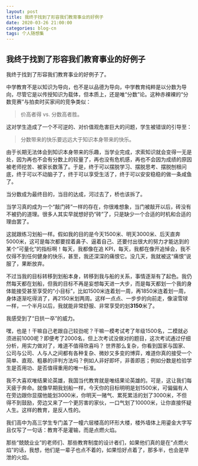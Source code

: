 ```yaml
---
layout: post
title: 我终于找到了形容我们教育事业的好例子
date: 2020-03-26 21:00:00
categories: blog-cn
tags: 个人随想集
--- 
```


## 我终于找到了形容我们教育事业的好例子

我终于找到了形容我们教育事业的好例子了。

中学教育不是以知识为导向，也不是以品德为导向，中学教育纯粹是以分数为导向，尽管它是以传授知识为载体，但本质上，还是唯“分数”论。这种赤裸裸的“分数竞赛”与拍卖时买家间的竞争类似：

> 价高者得 vs. 分数高者胜。

这对学生造成了一个不可逆的、对价值观危害巨大的问题，学生被错误的引导至：

> 分数带来的快乐要远远大于知识本身带来的快乐。

由于长期无法体会到知识本身带来的乐趣，当学业完成，求索知识就会变得一无是处，因为再也不会有分数上的较量了，再也没有危机感，再也不会因为成绩的原因被老师挖苦、被家长数落了。于是，终于可以摆脱学习、摆脱思考、摆脱刨根问底，终于可以不动脑子了，终于可以享受生活了，终于可以安安稳稳的做一条咸鱼了。

当分数成为最终目的，当目的达成，河过去了，桥也该拆了。

当学习真的成为一个“敲门砖”一样的存在，你很难想象，当门被敲开以后，砖没有不被扔的道理。很多人其实早就想好扔“砖”了，只是缺少一个合适的时机和合适的理由罢了。

这就跟练习划船一样。假如我的目的是今天1500米、明天3000米、后天直奔5000米，这可是每次都要捏着鼻子、逼着自己、还要付出很大的努力才能达到的某个“可量化”的指标啊！每天，我都像在追 KPI，每天，我都在像开追悼会，我不仅得不到任何健身的快乐，甚至，我还深深的痛恨它。没几天，我就被这“痛恨”说服了，果断放弃。

不过当我的目标转移到划船本身，转移到我与船的关系，事情逐渐有了起色。我仍然每天都在划船，但我的目标不再是妄想每天进一大步，而是每天都划一个我的身体能接受甚至享受的“小目标”，比如1500米连着划一周，再1850米连着划一周，身体逐渐吃得消了，再2150米划两周。这样一点点、一步步的向前走，像滚雪球一样，一个半月以后，我就能非常舒服、非常享受的划**3150**米了。

我感受到了“日拱一卒”的威力。

嘿，也是！干嘛自己老跟自己较劲呢？干嘛一模考试考了年级1500名，二模就必须进前1000呢？即便考了2000名，但上次考试没做对的题目，这次考试通过仔细分析，用实力做对了，难道不值得欣喜吗？
世界那么复杂，你看到国家与国家、公司与公司、人与人之间都有各种复杂、微妙又多变的博弈，难道你真的接受一个简单、直观、粗暴的评判方法吗？例如人非好即坏，非善即恶；例如分数是检验学生是否用功、是否值得重用的唯一标准。

我不大喜欢唯结果论英雄，我国当代教育就是唯结果论英雄的。可是，这让我们每天疲于奔命。就像早期我划船一样，今天你的目标明明是划1500米，可偏偏有人在旁边跟你显摆他能划3000米，你明天一赌气、累死累活的划了3000米，不但得不到鼓励，旁边又来了一个更厉害的家伙，一口气划了10000米，让你直接怀疑人生。这样的教育，是反人性的。

我们高中为高三学生专门盖了一幢六层楼高的环形大楼，楼外墙体上用鎏金大字写且仅写了一句话：教育不是灌输，而是点燃火焰。

那些“兢兢业业”的老师们、那些教育制度的设计者们，如果他们真的是在“点燃火焰”的话，我想，他们是一辈子也点不着的，如果恰好点着了，那多半，也会是早泄的火焰。
